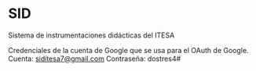 # SID
Sistema de instrumentaciones didácticas del ITESA

Credenciales de la cuenta de Google que se usa para el OAuth de Google.
Cuenta: siditesa7@gmail.com
Contraseña: dostres4#
